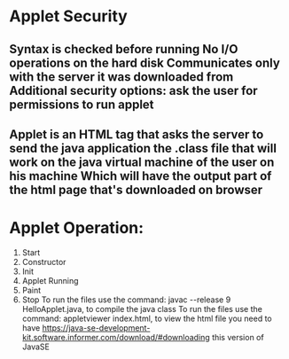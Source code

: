 # Applet Security
Syntax is checked before running
No I/O operations on the hard disk
Communicates only with the server it was downloaded from
Additional security options: ask the user for permissions to run applet
--------------
Applet is an HTML tag that asks the server to send the java application the .class file that will work on the java virtual machine of the user on his machine Which will have the output part of the html page that's downloaded on browser
--------------
# Applet Operation:
1. Start
2. Constructor
3. Init
3. Applet Running
4. Paint
5. Stop
To run the files use the command: javac --release 9 HelloApplet.java, to compile the java class
To run the files use the command: appletviewer index.html, to view the html file
you need to have https://java-se-development-kit.software.informer.com/download/#downloading this version of JavaSE
